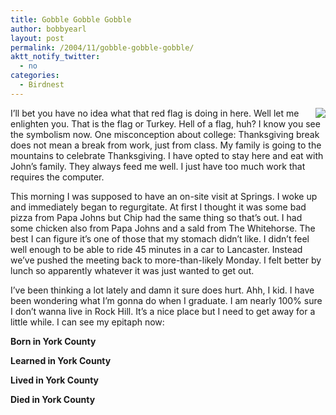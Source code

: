 ```yaml
---
title: Gobble Gobble Gobble
author: bobbyearl
layout: post
permalink: /2004/11/gobble-gobble-gobble/
aktt_notify_twitter:
  - no
categories:
  - Birdnest
---
```

<img src="http://www.birdnest.org/earlr1/images/homepage/turkey.jpg" align="right" />I&#8217;ll bet you have no idea what that red flag is doing in here. Well let me enlighten you. That is the flag or Turkey. Hell of a flag, huh? I know you see the symbolism now. One misconception about college: Thanksgiving break does not mean a break from work, just from class. My family is going to the mountains to celebrate Thanksgiving. I have opted to stay here and eat with John&#8217;s family. They always feed me well. I just have too much work that requires the computer. 

This morning I was supposed to have an on-site visit at Springs. I woke up and immediately began to regurgitate. At first I thought it was some bad pizza from Papa Johns but Chip had the same thing so that&#8217;s out. I had some chicken also from Papa Johns and a sald from The Whitehorse. The best I can figure it&#8217;s one of those that my stomach didn&#8217;t like. I didn&#8217;t feel well enough to be able to ride 45 minutes in a car to Lancaster. Instead we&#8217;ve pushed the meeting back to more-than-likely Monday. I felt better by lunch so apparently whatever it was just wanted to get out. 

I&#8217;ve been thinking a lot lately and damn it sure does hurt. Ahh, I kid. I have been wondering what I&#8217;m gonna do when I graduate. I am nearly 100% sure I don&#8217;t wanna live in Rock Hill. It&#8217;s a nice place but I need to get away for a little while. I can see my epitaph now: 

**Born in York County**  
  
**Learned in York County**  
  
**Lived in York County**  
  
**Died in York County**